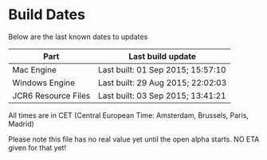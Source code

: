 # Build Dates

Below are the last known dates to updates

Part | Last build update
-----|-----
Mac Engine | Last built: 01 Sep 2015; 15:57:10
Windows Engine | Last built: 29 Aug 2015; 22:02:03
JCR6 Resource Files | Last built: 03 Sep 2015; 13:41:21
All times are in CET (Central European Time: Amsterdam, Brussels, Paris, Madrid)


Please note this file has no real value yet until the open alpha starts. NO ETA given for that yet!
